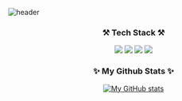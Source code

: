 ![header](https://capsule-render.vercel.app/api?type=slice&color=gradient&height=300&section=header&text=Hi!%20I'm%20Hyerin&fontSize=90)

<div align="center">
<h3 align="center">⚒ Tech Stack ⚒</h3>
<p align="center">
<img src="https://img.shields.io/badge/JavaScript-F7DF1E?style=flat-square&logo=JavaScript&logoColor=white"/></a>
<!-- <img src="https://img.shields.io/badge/TypeScript-3178C6?style=flat-square&logo=TypeScript&logoColor=white"/></a> -->
<img src="https://img.shields.io/badge/HTML5-E34F26?style=flat-square&logo=HTML5&logoColor=white"/></a> 
<img src="https://img.shields.io/badge/CSS3-1572B6?style=flat-square&logo=CSS3&logoColor=white"/></a>
<img src="https://img.shields.io/badge/React-61DAFB?style=flat-square&logo=React&logoColor=white"/></a>
<!-- <br> -->
<!-- <img src="https://img.shields.io/badge/Python-3766AB?style=flat-square&logo=Python&logoColor=white"/></a> -->
<!-- <img src="https://img.shields.io/badge/C-A8B9CC?style=flat-square&logo=C&logoColor=white"/></a> -->
<!-- <img src="https://img.shields.io/badge/C++-00599C?style=flat-square&logo=C%B2%B2&logoColor=white"/></a> -->
<!-- <img src="https://img.shields.io/badge/Java-007396?style=flat-square&logo=Java&logoColor=white"/></a> -->
<!-- <h3 align="center">📗 Blog 📗</h3>
<a href="https://confetti39.github.io/"><img src="https://img.shields.io/badge/confetti39-37814A?style=flat-square&logo=Github&logoColor=white"/></a> -->
<h3 align="center">✨ My Github Stats ✨</h3>
  
[![My GitHub stats](https://github-readme-stats-git-masterrstaa-rickstaa.vercel.app/api?username=confetti39&hide_title=true&show_icons=true&include_all_commits=true&disable_animations=false&theme=graywhite)](https://github.com/anuraghazra/github-readme-stats)
</div>
